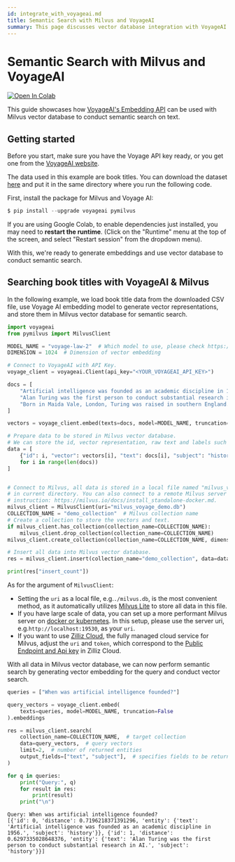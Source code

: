 ```yaml
---
id: integrate_with_voyageai.md
title: Semantic Search with Milvus and VoyageAI
summary: This page discusses vector database integration with VoyageAI's embedding API.
---
```


# Semantic Search with Milvus and VoyageAI

<a href="https://colab.research.google.com/github/milvus-io/bootcamp/blob/master/bootcamp/tutorials/integration/semantic_search_with_milvus_and_voyageai.ipynb" target="_parent"><img src="https://colab.research.google.com/assets/colab-badge.svg" alt="Open In Colab"/></a>

This guide showcases how [VoyageAI's Embedding API](https://docs.voyageai.com/docs/embeddings) can be used with Milvus vector database to conduct semantic search on text.

## Getting started
Before you start, make sure you have the Voyage API key ready, or you get one from the [VoyageAI website](https://dash.voyageai.com/api-keys).

The data used in this example are book titles. You can download the dataset [here](https://www.kaggle.com/datasets/jealousleopard/goodreadsbooks) and put it in the same directory where you run the following code.

First, install the package for Milvus and Voyage AI:


```python
$ pip install --upgrade voyageai pymilvus
```

<div class="alert note">

If you are using Google Colab, to enable dependencies just installed, you may need to **restart the runtime**. (Click on the "Runtime" menu at the top of the screen, and select "Restart session" from the dropdown menu).

</div>

With this, we're ready to generate embeddings and use vector database to conduct semantic search.

## Searching book titles with VoyageAI & Milvus

In the following example, we load book title data from the downloaded CSV file, use Voyage AI embedding model to generate vector representations, and store them in Milvus vector database for semantic search.


```python
import voyageai
from pymilvus import MilvusClient

MODEL_NAME = "voyage-law-2"  # Which model to use, please check https://docs.voyageai.com/docs/embeddings for available models
DIMENSION = 1024  # Dimension of vector embedding

# Connect to VoyageAI with API Key.
voyage_client = voyageai.Client(api_key="<YOUR_VOYAGEAI_API_KEY>")

docs = [
    "Artificial intelligence was founded as an academic discipline in 1956.",
    "Alan Turing was the first person to conduct substantial research in AI.",
    "Born in Maida Vale, London, Turing was raised in southern England.",
]

vectors = voyage_client.embed(texts=docs, model=MODEL_NAME, truncation=False).embeddings

# Prepare data to be stored in Milvus vector database.
# We can store the id, vector representation, raw text and labels such as "subject" in this case in Milvus.
data = [
    {"id": i, "vector": vectors[i], "text": docs[i], "subject": "history"}
    for i in range(len(docs))
]


# Connect to Milvus, all data is stored in a local file named "milvus_voyage_demo.db"
# in current directory. You can also connect to a remote Milvus server following this
# instruction: https://milvus.io/docs/install_standalone-docker.md.
milvus_client = MilvusClient(uri="milvus_voyage_demo.db")
COLLECTION_NAME = "demo_collection"  # Milvus collection name
# Create a collection to store the vectors and text.
if milvus_client.has_collection(collection_name=COLLECTION_NAME):
    milvus_client.drop_collection(collection_name=COLLECTION_NAME)
milvus_client.create_collection(collection_name=COLLECTION_NAME, dimension=DIMENSION)

# Insert all data into Milvus vector database.
res = milvus_client.insert(collection_name="demo_collection", data=data)

print(res["insert_count"])
```

<div class="alert note">

As for the argument of `MilvusClient`:

- Setting the `uri` as a local file, e.g.`./milvus.db`, is the most convenient method, as it automatically utilizes [Milvus Lite](https://milvus.io/docs/milvus_lite.md) to store all data in this file.
- If you have large scale of data, you can set up a more performant Milvus server on [docker or kubernetes](https://milvus.io/docs/quickstart.md). In this setup, please use the server uri, e.g.`http://localhost:19530`, as your `uri`.
- If you want to use [Zilliz Cloud](https://zilliz.com/cloud), the fully managed cloud service for Milvus, adjust the `uri` and `token`, which correspond to the [Public Endpoint and Api key](https://docs.zilliz.com/docs/on-zilliz-cloud-console#free-cluster-details) in Zilliz Cloud.

</div>

With all data in Milvus vector database, we can now perform semantic search by generating vector embedding for the query and conduct vector search.


```python
queries = ["When was artificial intelligence founded?"]

query_vectors = voyage_client.embed(
    texts=queries, model=MODEL_NAME, truncation=False
).embeddings

res = milvus_client.search(
    collection_name=COLLECTION_NAME,  # target collection
    data=query_vectors,  # query vectors
    limit=2,  # number of returned entities
    output_fields=["text", "subject"],  # specifies fields to be returned
)

for q in queries:
    print("Query:", q)
    for result in res:
        print(result)
    print("\n")
```

    Query: When was artificial intelligence founded?
    [{'id': 0, 'distance': 0.7196218371391296, 'entity': {'text': 'Artificial intelligence was founded as an academic discipline in 1956.', 'subject': 'history'}}, {'id': 1, 'distance': 0.6297335028648376, 'entity': {'text': 'Alan Turing was the first person to conduct substantial research in AI.', 'subject': 'history'}}]
    
    

